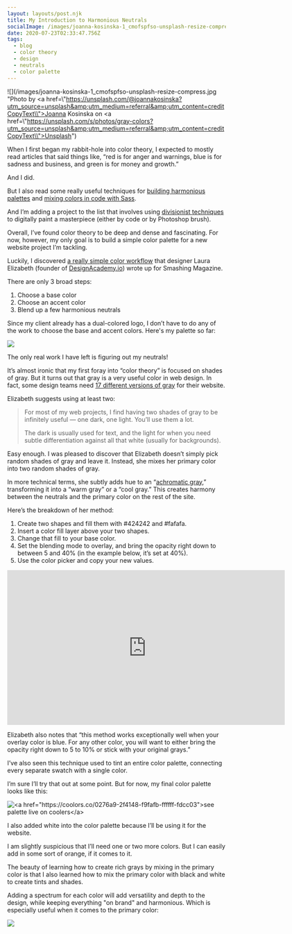 ```yaml
---
layout: layouts/post.njk
title: My Introduction to Harmonious Neutrals
socialImage: /images/joanna-kosinska-1_cmofspfso-unsplash-resize-compress.jpg
date: 2020-07-23T02:33:47.756Z
tags:
  - blog
  - color theory
  - design
  - neutrals
  - color palette
---
```

![](/images/joanna-kosinska-1_cmofspfso-unsplash-resize-compress.jpg "Photo by <a href=\\"https://unsplash.com/@joannakosinska?utm_source=unsplash&amp;utm_medium=referral&amp;utm_content=creditCopyText\\">Joanna Kosinska</a> on <a href=\\"https://unsplash.com/s/photos/gray-colors?utm_source=unsplash&amp;utm_medium=referral&amp;utm_content=creditCopyText\\">Unsplash</a>")

When I first began my rabbit-hole into color theory, I expected to mostly read articles that said things like, “red is for anger and warnings, blue is for sadness and business, and green is for money and growth.” 

And I did. 

But I also read some really useful techniques for [building harmonious palettes](https://dribbble.com/shots/166246-My-Secret-for-Color-Schemes) and [mixing colors in code with Sass](https://alistapart.com/article/mixing-color-for-the-web-with-sass/).  

And I’m adding a project to the list that involves using [divisionist techniques](https://en.wikipedia.org/wiki/Divisionism) to digitally paint a masterpiece (either by code or by Photoshop brush).  

Overall, I’ve found color theory to be deep and dense and fascinating. For now, however, my only goal is to build a simple color palette for a new website project I’m tackling. 

Luckily, I discovered [a really simple color workflow](https://www.smashingmagazine.com/2016/04/web-developer-guide-color/) that designer Laura Elizabeth (founder of [DesignAcademy.io](https://www.designacademy.io/)) wrote up for Smashing Magazine. 

There are only 3 broad steps:

1. Choose a base color
2. Choose an accent color
3. Blend up a few harmonious neutrals

Since my client already has a dual-colored logo, I don’t have to do any of the work to choose the base and accent colors. Here's my palette so far:

![](/images/blue-and-yellow.png " ")

The only real work I have left is figuring out my neutrals!

It’s almost ironic that my first foray into “color theory” is focused on shades of gray. But it turns out that gray is a very useful color in web design. In fact, some design teams need [17 different versions of gray](https://seesparkbox.com/foundry/sassy_grayscale) for their website. 

Elizabeth suggests using at least two: 

> For most of my web projects, I find having two shades of gray to be infinitely useful — one dark, one light. You’ll use them a lot.
>
> The dark is usually used for text, and the light for when you need subtle differentiation against all that white (usually for backgrounds).

Easy enough. I was pleased to discover that Elizabeth doesn’t simply pick random shades of gray and leave it. Instead, she mixes her primary color into two random shades of gray. 

In more technical terms, she subtly adds hue to an “[achromatic gray](https://en.wikipedia.org/wiki/Shades_of_gray#Achromatic_grays),” transforming it into a “warm gray” or a “cool gray.” This creates harmony between the neutrals and the primary color on the rest of the site. 

Here’s the breakdown of her method:

1. Create two shapes and fill them with #424242 and #fafafa.
2. Insert a color fill layer above your two shapes.
3. Change that fill to your base color.
4. Set the blending mode to overlay, and bring the opacity right down to between 5 and 40% (in the example below, it’s set at 40%).
5. Use the color picker and copy your new values.

<iframe src="https://player.vimeo.com/video/159766011" width="640" height="357" frameborder="0" allow=" fullscreen" allowfullscreen></iframe>

Elizabeth also notes that “this method works exceptionally well when your overlay color is blue. For any other color, you will want to either bring the opacity right down to 5 to 10% or stick with your original grays.”

I’ve also seen this technique used to tint an entire color palette, connecting every separate swatch with a single color.

I’m sure I’ll try that out at some point. But for now, my final color palette looks like this:

![](/images/nice-palette.png "<a href=\"https://coolors.co/0276a9-2f4148-f9fafb-ffffff-fdcc03\">see palette live on coolers</a>")

I also added white into the color palette because I’ll be using it for the website. 

I am slightly suspicious that I’ll need one or two more colors. But I can easily add in some sort of orange, if it comes to it. 

The beauty of learning how to create rich grays by mixing in the primary color is that I also learned how to mix the primary color with black and white to create tints and shades. 

Adding a spectrum for each color will add versatility and depth to the design, while keeping everything "on brand" and harmonious. Which is especially useful when it comes to the primary color:

![](/images/blue-swatch.jpg " ")
